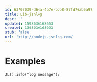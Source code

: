 ```yaml
---
id: 63707039-d64a-4b7e-bbb8-87fd76ab5a97
title: Lib-jsnlog
desc: ''
updated: 1598636168653
created: 1598636168653
stub: false
url: 'http://nodejs.jsnlog.com/'
---
```


# Examples
```
JL().info("log message");

```
